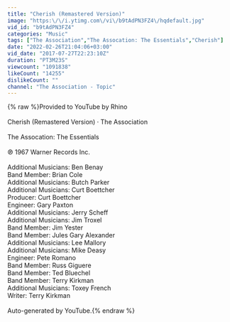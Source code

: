 ```yaml
---
title: "Cherish (Remastered Version)"
image: "https:\/\/i.ytimg.com\/vi\/b9tAdPN3FZ4\/hqdefault.jpg"
vid_id: "b9tAdPN3FZ4"
categories: "Music"
tags: ["The Association","The Assocation: The Essentials","Cherish"]
date: "2022-02-26T21:04:06+03:00"
vid_date: "2017-07-27T22:23:10Z"
duration: "PT3M23S"
viewcount: "1091838"
likeCount: "14255"
dislikeCount: ""
channel: "The Association - Topic"
---
```

{% raw %}Provided to YouTube by Rhino<br /><br />Cherish (Remastered Version) · The Association<br /><br />The Assocation: The Essentials<br /><br />℗ 1967 Warner Records Inc.<br /><br />Additional  Musicians: Ben Benay<br />Band  Member: Brian Cole<br />Additional  Musicians: Butch Parker<br />Additional  Musicians: Curt Boettcher<br />Producer: Curt Boettcher<br />Engineer: Gary Paxton<br />Additional  Musicians: Jerry Scheff<br />Additional  Musicians: Jim Troxel<br />Band  Member: Jim Yester<br />Band  Member: Jules Gary Alexander<br />Additional  Musicians: Lee Mallory<br />Additional  Musicians: Mike Deasy<br />Engineer: Pete Romano<br />Band  Member: Russ Giguere<br />Band  Member: Ted Bluechel<br />Band  Member: Terry Kirkman<br />Additional  Musicians: Toxey French<br />Writer: Terry Kirkman<br /><br />Auto-generated by YouTube.{% endraw %}
